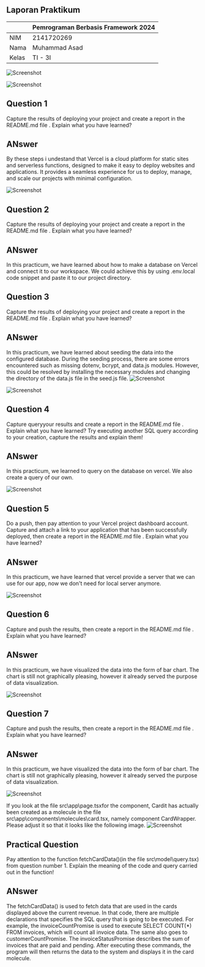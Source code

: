 ## Laporan Praktikum

|  | Pemrograman Berbasis Framework 2024 |
|--|--|
| NIM |  2141720269|
| Nama |  Muhammad Asad |
| Kelas | TI - 3I |


![Screenshot](assets/01.png)

![Screenshot](assets/02.png)

## Question 1
Capture the results of deploying your project and create a report in the README.md file . Explain what you have learned?
## ANswer
By these steps i undestand that Vercel is a cloud platform for static sites and serverless functions, designed to make it easy to deploy websites and applications. It provides a seamless experience for us to deploy, manage, and scale our projects with minimal configuration.

![Screenshot](assets/03.png)

## Question 2
Capture the results of deploying your project and create a report in the README.md file . Explain what you have learned?
## ANswer
In this practicum, we have learned about how to make a database on Vercel and connect it to our workspace. We could achieve this by using .env.local code snippet and paste it to our project directory.


## Question 3
Capture the results of deploying your project and create a report in the README.md file . Explain what you have learned?
## ANswer
In this practicum, we have learned about seeding the data into the configured database. During the seeding process, there are some errors encountered such as missing dotenv, bcrypt, and data.js modules. However, this could be resolved by installing the necessary modules and changing the directory of the data.js file in the seed.js file.
![Screenshot](assets/04.png)

![Screenshot](assets/05.png)

## Question 4
Capture queryyour results and create a report in the README.md file . Explain what you have learned? Try executing another SQL query according to your creation, capture the results and explain them!
## ANswer
In this practicum, we learned to query on the database on vercel. We also create a query of our own.

![Screenshot](assets/06.png)

## Question 5
Do a push, then pay attention to your Vercel project dashboard account. Capture and attach a link to your application that has been successfully deployed, then create a report in the README.md file . Explain what you have learned?
## ANswer
In this practicum, we have learned that vercel provide a server that we can use for our app, now we don't need for local server anymore.

![Screenshot](assets/07.png)

## Question 6
Capture and push the results, then create a report in the README.md file . Explain what you have learned?
## ANswer
In this practicum, we have visualized the data into the form of bar chart. The chart is still not graphically pleasing, however it already served the purpose of data visualization.

![Screenshot](assets/08.png)

## Question 7
Capture and push the results, then create a report in the README.md file . Explain what you have learned?
## ANswer
In this practicum, we have visualized the data into the form of bar chart. The chart is still not graphically pleasing, however it already served the purpose of data visualization.

![Screenshot](assets/09.png)

If you look at the file src\app\page.tsxfor the component, Cardit has actually been created as a molecule in the file src\app\components\molecules\card.tsx, namely component CardWrapper. Please adjust it so that it looks like the following image.
![Screenshot](assets/10.png)
## Practical Question
Pay attention to the function fetchCardData()(in the file src\model\query.tsx) from question number 1. Explain the meaning of the code and query carried out in the function!
## ANswer
The fetchCardData() is used to fetch data that are used in the cards displayed above the current revenue. In that code, there are multiple declarations that specifies the SQL query that is going to be executed. For example, the invoiceCountPromise is used to execute SELECT COUNT(*) FROM invoices, which will count all invoice data. The same also goes to customerCountPromise. The invoiceStatusPromise describes the sum of invoices that are paid and pending.
After executing these commands, the program will then returns the data to the system and displays it in the card molecule.